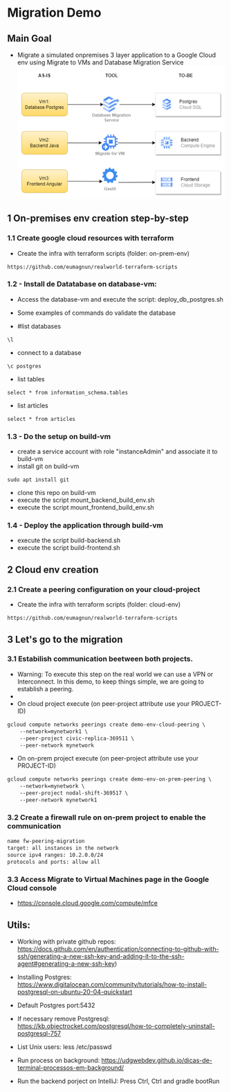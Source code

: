 # Migration Demo

## Main Goal
* Migrate a simulated onpremises 3 layer application to a Google Cloud env using Migrate to VMs and Database Migration Service
![alt migration-demo-strategy](https://raw.githubusercontent.com/eumagnun/realworld-step-by-step/main/migration-demo-strategy.png)

## 1 On-premises env creation step-by-step

### 1.1 Create google cloud resources with terraform
* Create the infra with terraform scripts (folder: on-prem-env)
````
https://github.com/eumagnun/realworld-terraform-scripts
````
### 1.2 - Install de Datatabase on database-vm:

* Access the database-vm and execute the script: deploy_db_postgres.sh

* Some examples of commands do validate the database
* #list databases
```
\l
```
* connect to a database
````
\c postgres
````

* list tables
````
select * from information_schema.tables

````

* list articles
````
select * from articles

````

### 1.3 - Do the setup on build-vm
* create a service account with role "instanceAdmin" and associate it to build-vm
* install git on build-vm
````
sudo apt install git
````
* clone this repo on build-vm 
* execute the script mount_backend_build_env.sh
* execute the script mount_frontend_build_env.sh

### 1.4 - Deploy the application through build-vm
* execute the script build-backend.sh
* execute the script build-frontend.sh

## 2 Cloud env creation
### 2.1 Create a peering configuration on your cloud-project
* Create the infra with terraform  scripts (folder: cloud-env)
````
https://github.com/eumagnun/realworld-terraform-scripts
````
## 3 Let's go to the migration
### 3.1 Estabilish communication beetween both projects.
* Warning:  To execute this step on the real world we can use a VPN or Interconnect. In this demo, to keep things simple,  we are going to establish a peering.
* 
* On cloud project execute (on peer-project attribute use your PROJECT-ID)
````
gcloud compute networks peerings create demo-env-cloud-peering \
    --network=mynetwork1 \
    --peer-project civic-replica-369511 \
    --peer-network mynetwork 
````

* On on-prem project execute (on peer-project attribute use your PROJECT-ID)
````
gcloud compute networks peerings create demo-env-on-prem-peering \
    --network=mynetwork \
    --peer-project nodal-shift-369517 \
    --peer-network mynetwork1 
````

### 3.2 Create a firewall rule on on-prem project to enable the communication
````
name fw-peering-migration
target: all instances in the network
source ipv4 ranges: 10.2.0.0/24
protocols and ports: allow all
````
### 3.3 Access Migrate to Virtual Machines page in the Google Cloud console
* https://console.cloud.google.com/compute/mfce



## Utils:
* Working with private github repos: https://docs.github.com/en/authentication/connecting-to-github-with-ssh/generating-a-new-ssh-key-and-adding-it-to-the-ssh-agent#generating-a-new-ssh-key)

* Installing Postgres: https://www.digitalocean.com/community/tutorials/how-to-install-postgresql-on-ubuntu-20-04-quickstart

* Default Postgres port:5432

* If necessary remove Postgresql: https://kb.objectrocket.com/postgresql/how-to-completely-uninstall-postgresql-757

* List Unix users: less /etc/passwd

* Run process on background: https://udgwebdev.github.io/dicas-de-terminal-processos-em-background/

* Run the backend porject on IntelliJ: Press Ctrl, Ctrl and gradle bootRun
